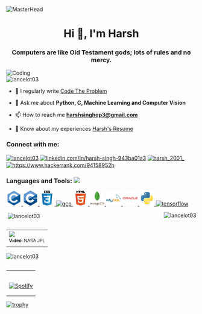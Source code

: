 ![MasterHead](https://lh5.googleusercontent.com/TUQCYkT_Lv2Zk-XnY787TAoD5slsqh_Y5LrOEFOvKi2dpF49qUixm68783h2_kvlpAzZU4ZlpBOibNzy76blC3IUx0C3u84bD6kloLbl1g9c3pigiCFY0WoOLpvdn0Thbt9TmICF)                                      

<h1 align="center">Hi 👋, I'm Harsh</h1>
<h3 align="center">Computers are like Old Testament gods; lots of rules and no mercy.</h3>
<img align="right" alt="Coding" width="600" src="https://image.myanimelist.net/ui/5LYzTBVoS196gvYvw3zjwOdl-LU9txIeQOCAHj7mALk")
                                    
<p align="left"> <img src="https://komarev.com/ghpvc/?username=lancelot03&label=Profile%20views&color=0e75b6&style=flat" alt="lancelot03" /> </p>

- 📝 I regularly write [Code The Problem](https://github.com/Lancelot03/Code-The-Problem)

- 💬 Ask me about **Python, C, Machine Learning and Computer Vision**

- 📫 How to reach me **harshsinghop3@gmail.com**

- 📄 Know about my experiences [Harsh's Resume](https://drive.google.com/file/d/1P6F1z3N5TN31UME_BHaMO2PiwcSQcahq/view?usp=sharing)

<h3 align="left"> Connect with me: </h3>
<p align="left">
<a href="https://dev.to/lancelot03" target="blank"><img align="center" src="https://raw.githubusercontent.com/rahuldkjain/github-profile-readme-generator/master/src/images/icons/Social/devto.svg" alt="lancelot03" height="30" width="40" /></a>
<a href="https://www.linkedin.com/in/harsh-singh-943ba01a3/" target="blank"><img align="center" src="https://raw.githubusercontent.com/rahuldkjain/github-profile-readme-generator/master/src/images/icons/Social/linked-in-alt.svg" alt="linkedin.com/in/harsh-singh-943ba01a3" height="30" width="40" /></a>
<a href="https://instagram.com/harsh_2001_" target="blank"><img align="center" src="https://raw.githubusercontent.com/rahuldkjain/github-profile-readme-generator/master/src/images/icons/Social/instagram.svg" alt="harsh_2001_" height="30" width="40" /></a>
<a href="https://www.hackerrank.com/94158952h" target="blank"><img align="center" src="https://raw.githubusercontent.com/rahuldkjain/github-profile-readme-generator/master/src/images/icons/Social/hackerrank.svg" alt="https://www.hackerrank.com/94158952h" height="30" width="40" /></a>
</p>

<h3 align="left">Languages and Tools: <img src = "https://media2.giphy.com/media/QssGEmpkyEOhBCb7e1/giphy.gif?cid=ecf05e47a0n3gi1bfqntqmob8g9aid1oyj2wr3ds3mg700bl&rid=giphy.gif" width = 32px></h3>
<p align="left"> <a href="https://www.cprogramming.com/" target="_blank" rel="noreferrer"> <img src="https://raw.githubusercontent.com/devicons/devicon/master/icons/c/c-original.svg" alt="c" width="40" height="40"/> </a> <a href="https://www.w3schools.com/cpp/" target="_blank" rel="noreferrer"> <img src="https://raw.githubusercontent.com/devicons/devicon/master/icons/cplusplus/cplusplus-original.svg" alt="cplusplus" width="40" height="40"/> </a> <a href="https://www.w3schools.com/css/" target="_blank" rel="noreferrer"> <img src="https://raw.githubusercontent.com/devicons/devicon/master/icons/css3/css3-original-wordmark.svg" alt="css3" width="40" height="40"/> </a> <a href="https://cloud.google.com" target="_blank" rel="noreferrer"> <img src="https://www.vectorlogo.zone/logos/google_cloud/google_cloud-icon.svg" alt="gcp" width="40" height="40"/> </a> <a href="https://www.w3.org/html/" target="_blank" rel="noreferrer"> <img src="https://raw.githubusercontent.com/devicons/devicon/master/icons/html5/html5-original-wordmark.svg" alt="html5" width="40" height="40"/> </a> <a href="https://www.mongodb.com/" target="_blank" rel="noreferrer"> <img src="https://raw.githubusercontent.com/devicons/devicon/master/icons/mongodb/mongodb-original-wordmark.svg" alt="mongodb" width="40" height="40"/> </a> <a href="https://www.mysql.com/" target="_blank" rel="noreferrer"> <img src="https://raw.githubusercontent.com/devicons/devicon/master/icons/mysql/mysql-original-wordmark.svg" alt="mysql" width="40" height="40"/> </a> <a href="https://www.oracle.com/" target="_blank" rel="noreferrer"> <img src="https://raw.githubusercontent.com/devicons/devicon/master/icons/oracle/oracle-original.svg" alt="oracle" width="40" height="40"/> </a> <a href="https://www.python.org" target="_blank" rel="noreferrer"> <img src="https://raw.githubusercontent.com/devicons/devicon/master/icons/python/python-original.svg" alt="python" width="40" height="40"/> </a> <a href="https://www.tensorflow.org" target="_blank" rel="noreferrer"> <img src="https://www.vectorlogo.zone/logos/tensorflow/tensorflow-icon.svg" alt="tensorflow" width="40" height="40"/> </a> </p>

<p><img align="right" src="https://github-readme-stats.vercel.app/api/top-langs?username=lancelot03&show_icons=true&locale=en&layout=compact" alt="lancelot03" /></p>

<p>&nbsp;<img align="center" src="https://github-readme-stats.vercel.app/api?username=lancelot03&show_icons=true&locale=en" alt="lancelot03" /></p>

<table align="right">
  <tr>
    <td  width="100%"><a href="https://twitter.com/github/status/1384130507898720262"><img width="100%" src="https://user-images.githubusercontent.com/121322/131424175-5150da6e-ccc7-4da3-b949-6654eec0b3dc.gif"></a><br><sup><strong>Video:</strong> NASA JPL</sup></td>
   </tr>
  </table>



<p><img align="center" src="https://github-readme-streak-stats.herokuapp.com/?user=lancelot03&" alt="lancelot03" /></p>



<center><table align="right" width="100%"> 
  <tr>
  <td width="100%">

&nbsp; <br> [![Spotify](https://novatorem.vercel.app/api/spotify?background_color=0d1117&border_color=ffffff)](https://open.spotify.com/user/31drr6hfuuy7wxzdjavz7iejyuh4)</table></center>
  
  
  
[![trophy](https://github-profile-trophy.vercel.app/?username=Lancelot03&theme=matrix)](https://github.com/ryo-ma/github-profile-trophy)
